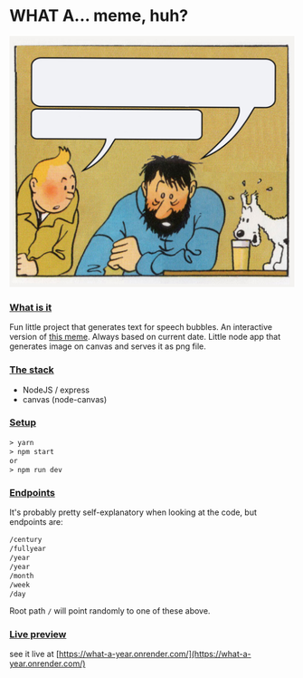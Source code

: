 # WHAT A... meme, huh?


![Screenshot](img.jpg)

### <u>What is it</u>
Fun little project that generates text for speech bubbles. 
An interactive version of  [this meme](https://knowyourmeme.com/memes/what-a-week-huh).
Always based on current date. 
Little node app that generates image on canvas and serves it as png file.

### <u>The stack</u>

* NodeJS / express
* canvas (node-canvas)

### <u>Setup</u>

```
> yarn
> npm start 
or
> npm run dev
```

### <u>Endpoints</u>
It's probably pretty self-explanatory when looking at the code, but endpoints are:

```
/century
/fullyear
/year
/year
/month
/week
/day 
```
Root path `/` will point randomly to one of these above.

### <u>Live preview</u>
see it live at [https://what-a-year.onrender.com/](https://what-a-year.onrender.com/)